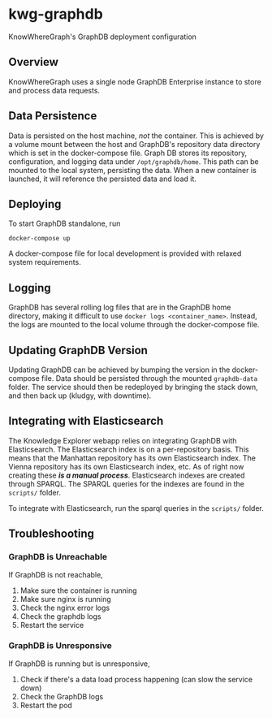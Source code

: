 # kwg-graphdb

KnowWhereGraph's GraphDB deployment configuration

## Overview

KnowWhereGraph uses a single node GraphDB Enterprise instance to store and process data requests.

## Data Persistence

Data is persisted on the host machine, _not_ the container. This is achieved by a volume mount between the host and GraphDB's repository data directory which is set in the docker-compose file. Graph DB stores its repository, configuration, and logging data under `/opt/graphdb/home`. This path can be mounted to the local system, persisting the data. When a new container is launched, it will reference the persisted data and load it.

## Deploying

To start GraphDB standalone, run

`docker-compose up`

A docker-compose file for local development is provided with relaxed system requirements.

## Logging

GraphDB has several rolling log files that are in the GraphDB home directory, making it difficult to use `docker logs <container_name>`. Instead, the logs are mounted to the local volume through the docker-compose file.

## Updating GraphDB Version

Updating GraphDB can be achieved by bumping the version in the docker-compose file. Data should be persisted through the mounted `graphdb-data` folder. The service should then be redeployed by bringing the stack down, and then back up (kludgy, with downtime).

## Integrating with Elasticsearch

The Knowledge Explorer webapp relies on integrating GraphDB with Elasticsearch. The Elasticsearch index is on a per-repository basis. This means that the Manhattan repository has its own Elasticsearch index. The Vienna repository has its own Elasticsearch index, etc. As of right now creating these ***is a manual process***. Elasticsearch indexes are created through SPARQL. The SPARQL queries for the indexes are found in the `scripts/` folder.

To integrate with Elasticsearch, run the sparql queries in the `scripts/` folder.

## Troubleshooting

### GraphDB is Unreachable

If GraphDB is not reachable,

1. Make sure the container is running
2. Make sure nginx is running
3. Check the nginx error logs
4. Check the graphdb logs
5. Restart the service

### GraphDB is Unresponsive

If GraphDB is running but is unresponsive,

1. Check if there's a data load process happening (can slow the service down)
2. Check the GraphDB logs
3. Restart the pod

